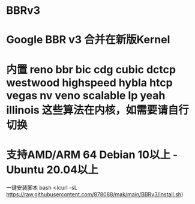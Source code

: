 # BBRv3
# Google BBR v3 合并在新版Kernel
# 内置 reno bbr bic cdg cubic dctcp westwood highspeed hybla htcp vegas nv veno scalable lp yeah illinois 这些算法在内核，如需要请自行切换
# 支持AMD/ARM 64 Debian 10以上 - Ubuntu 20.04以上
一键安装脚本
bash <(curl -sL https://raw.githubusercontent.com/878088/mak/main/BBRv3/install.sh)

